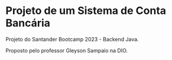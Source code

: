 # Projeto de um Sistema de Conta Bancária
Projeto do Santander Bootcamp 2023 - Backend Java. 

Proposto pelo professor Gleyson Sampaio na DIO.
